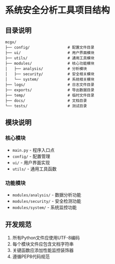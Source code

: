 # 系统安全分析工具项目结构

## 目录说明

```
mcgx/
├── config/                 # 配置文件目录
├── ui/                     # 用户界面模块
├── utils/                  # 通用工具模块
├── modules/                # 核心功能模块
│   ├── analysis/           # 分析模块
│   ├── security/           # 安全相关模块
│   └── system/             # 系统相关模块
├── logs/                   # 日志文件目录
├── exports/                # 导出数据目录
├── temp/                   # 临时文件目录
├── docs/                   # 文档目录
└── tests/                  # 测试目录
```

## 模块说明

### 核心模块
- `main.py` - 程序入口点
- `config/` - 配置管理
- `ui/` - 用户界面实现
- `utils/` - 通用工具函数

### 功能模块
- `modules/analysis/` - 数据分析功能
- `modules/security/` - 安全检测功能
- `modules/system/` - 系统监控功能

## 开发规范

1. 所有Python文件应使用UTF-8编码
2. 每个模块文件应包含文档字符串
3. 关键函数应添加性能监控装饰器
4. 遵循PEP8代码规范
